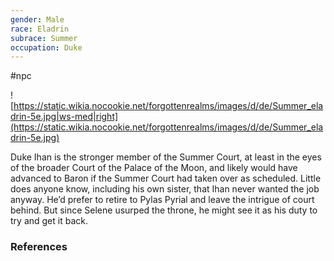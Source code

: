 ```yaml
---
gender: Male
race: Eladrin
subrace: Summer
occupation: Duke
---
```

 #npc 

![https://static.wikia.nocookie.net/forgottenrealms/images/d/de/Summer_eladrin-5e.jpg|ws-med|right](https://static.wikia.nocookie.net/forgottenrealms/images/d/de/Summer_eladrin-5e.jpg)

Duke Ihan is the stronger member of the Summer Court, at least in the eyes of the broader Court of the Palace of the Moon, and likely would have advanced to Baron if the Summer Court had taken over as scheduled. Little does anyone know, including his own sister, that Ihan never wanted the job anyway. He’d prefer to retire to Pylas Pyrial and leave the intrigue of court behind. But since Selene usurped the throne, he might see it as his duty to try and get it back.

### References
